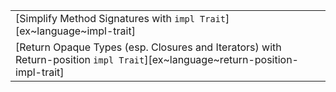 ||
|--------|
| [Simplify Method Signatures with `impl Trait`][ex~language~impl-trait] | | |
| [Return Opaque Types (esp. Closures and Iterators) with Return-position `impl Trait`][ex~language~return-position-impl-trait] | | |
